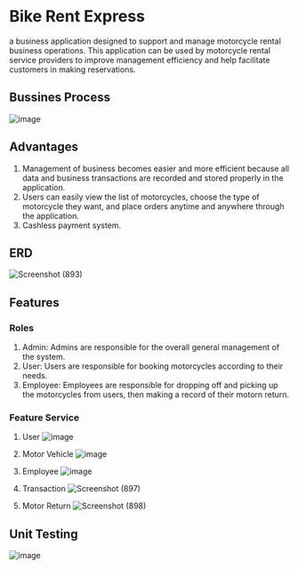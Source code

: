 # Bike Rent Express

a business application designed to support and manage motorcycle rental business operations. This application can be used by motorcycle rental service providers to improve management efficiency and help facilitate customers in making reservations.

## Bussines Process
![image](https://github.com/laililmuthoharoh/Bike-Rent-Express/assets/124485986/b835250f-c3ed-4c1f-b8a6-f3fa90617001)

## Advantages

1. Management of business  becomes easier and more efficient because all data and business transactions are recorded and stored properly in the application.
2. Users can easily view the list of motorcycles, choose the type of motorcycle they want, and place orders anytime and anywhere through the application.
3. Cashless payment system.

## ERD
![Screenshot (893)](https://github.com/laililmuthoharoh/Bike-Rent-Express/assets/124485986/250e8ce9-073e-4474-bb63-7833b15362a3)

## Features

### Roles
1. Admin: Admins are responsible for the overall general management of the system.
2. User: Users are responsible for booking motorcycles according to their needs.
3. Employee: Employees are responsible for dropping off and picking up the motorcycles from users, then making a record of their motorn return.

### Feature Service
1. User
   ![image](https://github.com/laililmuthoharoh/Bike-Rent-Express/assets/124485986/96936f74-43ae-4120-a34c-1d9e4591635c)

2. Motor Vehicle
   ![image](https://github.com/laililmuthoharoh/Bike-Rent-Express/assets/124485986/51327a5b-9de8-4dd9-8082-ab00cc26eb8a)
   
3. Employee
   ![image](https://github.com/laililmuthoharoh/Bike-Rent-Express/assets/124485986/fb46acfb-6567-472c-9232-02e69154c7ae)

4. Transaction
   ![Screenshot (897)](https://github.com/laililmuthoharoh/Bike-Rent-Express/assets/124485986/831e666a-20ae-4bb2-aa6e-1805e43067ae)

5. Motor Return
   ![Screenshot (898)](https://github.com/laililmuthoharoh/Bike-Rent-Express/assets/124485986/d40802d6-c377-4b74-bdd9-44f2028877c9)

## Unit Testing
![image](https://github.com/laililmuthoharoh/Bike-Rent-Express/assets/124485986/94eabf35-54f6-424c-98d3-39bbb3da52d4)
